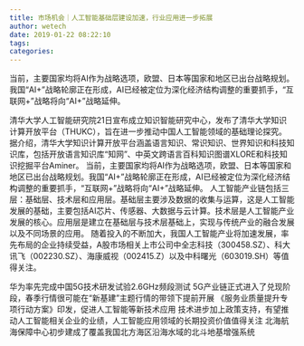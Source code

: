 ```yaml
---
title: 市场机会｜人工智能基础层建设加速，行业应用进一步拓展
author: wetech
date: 2019-01-22 08:22:10
tags: 
categories: 
---
```

当前，主要国家均将AI作为战略选项，欧盟、日本等国家和地区已出台战略规划。我国“AI+”战略轮廓正在形成，AI已经被定位为深化经济结构调整的重要抓手，“互联网+”战略将向“AI+”战略延伸。
<!-- more -->
清华大学人工智能研究院21日宣布成立知识智能研究中心，发布了清华大学知识计算开放平台（THUKC），旨在进一步推动中国人工智能领域的基础理论探究。据介绍，清华大学知识计算开放平台涵盖语言知识、常识知识、世界知识和科技知识库，包括开放语言知识库“知网”、中英文跨语言百科知识图谱XLORE和科技知识挖掘平台Aminer。
当前，主要国家均将AI作为战略选项，欧盟、日本等国家和地区已出台战略规划。我国“AI+”战略轮廓正在形成，AI已经被定位为深化经济结构调整的重要抓手，“互联网+”战略将向“AI+”战略延伸。
人工智能产业链包括三层：基础层、技术层和应用层。基础层主要涉及数据的收集与运算，这是人工智能发展的基础，主要包括AI芯片、传感器、大数据与云计算。技术层是人工智能产业发展的核心。应用层是建立在基础层与技术层基础上，实现与传统产业的融合发展以及不同场景的应用。
随着投入的不断加大，我国人工智能产业将加速发展，率先布局的企业持续受益，A股市场相关上市公司中全志科技（300458.SZ）、科大讯飞（002230.SZ）、海康威视（002415.Z）以及中科曙光（603019.SH）等值得关注。
 
 
华为率先完成中国5G技术研发试验2.6GHz频段测试
5G产业链正式进入了兑现阶段，春季行情很可能在“新基建”主题行情的带领下提前开展 
《服务业质量提升专项行动方案》印发，促进人工智能等新技术应用
技术进步加上政策支持，有望推动人工智能相关企业的业绩，人工智能应用领域的长期投资价值值得关注
北海航海保障中心初步建成了覆盖我国北方海区沿海水域的北斗地基增强系统
